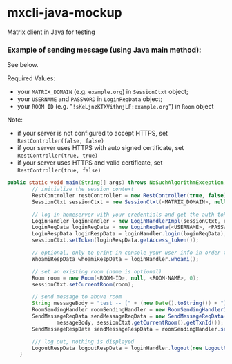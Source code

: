 # mxcli-java-mockup
Matrix client in Java for testing


### Example of sending message (using Java main method):
See below.

Required Values:
* your ```MATRIX_DOMAIN``` (e.g. ```example.org```) in ```SessionCtxt``` object;
* your ```USERNAME``` and ```PASSWORD```  in ```LoginReqData``` object;
* your ```ROOM ID``` (e.g. "```!sKeLjnzKTXVithnjLF:example.org```") in  ```Room``` object

Note: 
* if your server is not configured to accept HTTPS, set ```RestController(false, false)```
* if your server uses HTTPS with auto signed certificate, set ```RestController(true, true)```
* if your server uses HTTPS and valid certificate, set ```RestController(true, false)```
```Java
public static void main(String[] args) throws NoSuchAlgorithmException, KeyManagementException {
        // initialize the session context
        RestController restController = new RestController(true, false);
        SessionCtxt sessionCtxt = new SessionCtxt(<MATRIX_DOMAIN>, null, null);

        // log in homeserver with your credentials and get the auth token
        LoginHandler loginHandler = new LoginHandlerImpl(sessionCtxt, restController);
        LoginReqData loginReqData = new LoginReqData(<USERNAME>, <PASSWORD>);
        LoginRespData loginRespData = loginHandler.login(loginReqData);
        sessionCtxt.setToken(loginRespData.getAccess_token());

        // optional, only to print in console your user info in order to check token is ok
        WhoamiRespData whoamiRespData = loginHandler.whoami();

        // set an existing room (name is optional)
        Room room = new Room(<ROOM-ID>, null, <ROOM-NAME>, 0);
        sessionCtxt.setCurrentRoom(room);

        // send message to above room
        String messageBody = "test -- [" + (new Date().toString()) + "] --";
        RoomSendingHandler roomSendingHandler = new RoomSendingHandlerImpl(sessionCtxt, restController);
        SendMessageReqData sendMessageReqData = new SendMessageReqData(RoomSendingHandler.MSGTYPE_TEXT_TYPE,
                messageBody, sessionCtxt.getCurrentRoom().getTxnId());
        SendMessageRespData sendMessageRespData = roomSendingHandler.sendMessage(sendMessageReqData);

        /// log out, nothing is displayed
        LogoutRespData logoutRespData = loginHandler.logout(new LogoutReqData());
    }
```
